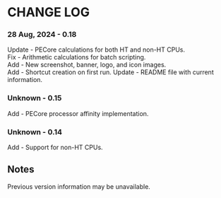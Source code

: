 # CHANGE LOG


### 28 Aug, 2024 - 0.18
Update - PECore calculations for both HT and non-HT CPUs.</br>
Fix - Arithmetic calculations for batch scripting.</br>
Add - New screenshot, banner, logo, and icon images.</br>
Add - Shortcut creation on first run.
Update - README file with current information.</br>

### Unknown - 0.15
Add - PECore processor affinity implementation.</br>

### Unknown - 0.14
Add - Support for non-HT CPUs.</br>


## Notes
Previous version information may be unavailable.